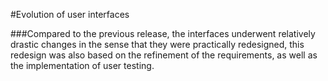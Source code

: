 #Evolution of user interfaces

###Compared to the previous release, the interfaces underwent relatively drastic changes in the sense that they were practically redesigned, this redesign was also based on the refinement of the requirements, as well as the implementation of user testing.

